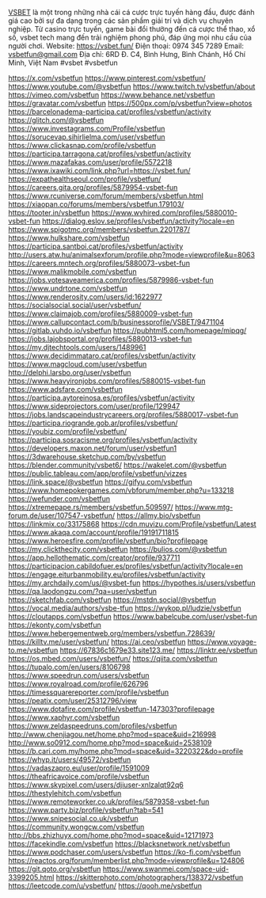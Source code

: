 <a href="https://vsbet.fun/">VSBET</a> là một trong những nhà cái cá cược trực tuyến hàng đầu, được đánh giá cao bởi sự đa dạng trong các sản phẩm giải trí và dịch vụ chuyên nghiệp. Từ casino trực tuyến, game bài đổi thưởng đến cá cược thể thao, xổ số, vsbet tech mang đến trải nghiệm phong phú, đáp ứng mọi nhu cầu của người chơi.
Website: <a href="https://vsbet.fun/">https://vsbet.fun/</a>
Điện thoại: 0974 345 7289
Email: vsbetfun@gmail.com
Địa chỉ: 6RD Đ. C4, Bình Hưng, Bình Chánh, Hồ Chí Minh, Việt Nam
#vsbet #vsbetfun


<a href="https://x.com/vsbetfun">https://x.com/vsbetfun</a>
<a href="https://www.pinterest.com/vsbetfun/">https://www.pinterest.com/vsbetfun/</a>
<a href="https://www.youtube.com/@vsbetfun">https://www.youtube.com/@vsbetfun</a>
<a href="https://www.twitch.tv/vsbetfun/about">https://www.twitch.tv/vsbetfun/about</a>
<a href="https://vimeo.com/vsbetfun">https://vimeo.com/vsbetfun</a>
<a href="https://www.behance.net/vsbetfun">https://www.behance.net/vsbetfun</a>
<a href="https://gravatar.com/vsbetfun">https://gravatar.com/vsbetfun</a>
<a href="https://500px.com/p/vsbetfun?view=photos">https://500px.com/p/vsbetfun?view=photos</a>
<a href="https://barcelonadema-participa.cat/profiles/vsbetfun/activity">https://barcelonadema-participa.cat/profiles/vsbetfun/activity</a>
<a href="https://glitch.com/@vsbetfun">https://glitch.com/@vsbetfun</a>
<a href="https://www.investagrams.com/Profile/vsbetfun">https://www.investagrams.com/Profile/vsbetfun</a>
<a href="https://sorucevap.sihirlielma.com/user/vsbetfun">https://sorucevap.sihirlielma.com/user/vsbetfun</a>
<a href="https://www.clickasnap.com/profile/vsbetfun">https://www.clickasnap.com/profile/vsbetfun</a>
<a href="https://participa.tarragona.cat/profiles/vsbetfun/activity">https://participa.tarragona.cat/profiles/vsbetfun/activity</a>
<a href="https://www.mazafakas.com/user/profile/5572218">https://www.mazafakas.com/user/profile/5572218</a>
<a href="https://www.ixawiki.com/link.php?url=https://vsbet.fun/">https://www.ixawiki.com/link.php?url=https://vsbet.fun/</a>
<a href="https://expathealthseoul.com/profile/vsbetfun/">https://expathealthseoul.com/profile/vsbetfun/</a>
<a href="https://careers.gita.org/profiles/5879954-vsbet-fun">https://careers.gita.org/profiles/5879954-vsbet-fun</a>
<a href="https://www.rcuniverse.com/forum/members/vsbetfun.html">https://www.rcuniverse.com/forum/members/vsbetfun.html</a>
<a href="https://xiaopan.co/forums/members/vsbetfun.179103/">https://xiaopan.co/forums/members/vsbetfun.179103/</a>
<a href="https://tooter.in/vsbetfun">https://tooter.in/vsbetfun</a>
<a href="https://www.wvhired.com/profiles/5880010-vsbet-fun">https://www.wvhired.com/profiles/5880010-vsbet-fun</a>
<a href="https://dialog.eslov.se/profiles/vsbetfun/activity?locale=en">https://dialog.eslov.se/profiles/vsbetfun/activity?locale=en</a>
<a href="https://www.spigotmc.org/members/vsbetfun.2201787/">https://www.spigotmc.org/members/vsbetfun.2201787/</a>
<a href="https://www.hulkshare.com/vsbetfun">https://www.hulkshare.com/vsbetfun</a>
<a href="https://participa.santboi.cat/profiles/vsbetfun/activity">https://participa.santboi.cat/profiles/vsbetfun/activity</a>
<a href="http://users.atw.hu/animalsexforum/profile.php?mode=viewprofile&u=8063">http://users.atw.hu/animalsexforum/profile.php?mode=viewprofile&u=8063</a>
<a href="https://careers.mntech.org/profiles/5880073-vsbet-fun">https://careers.mntech.org/profiles/5880073-vsbet-fun</a>
<a href="https://www.malikmobile.com/vsbetfun">https://www.malikmobile.com/vsbetfun</a>
<a href="https://jobs.votesaveamerica.com/profiles/5879986-vsbet-fun">https://jobs.votesaveamerica.com/profiles/5879986-vsbet-fun</a>
<a href="https://www.undrtone.com/vsbetfun">https://www.undrtone.com/vsbetfun</a>
<a href="https://www.renderosity.com/users/id:1622977">https://www.renderosity.com/users/id:1622977</a>
<a href="https://socialsocial.social/user/vsbetfun/">https://socialsocial.social/user/vsbetfun/</a>
<a href="https://www.claimajob.com/profiles/5880009-vsbet-fun">https://www.claimajob.com/profiles/5880009-vsbet-fun</a>
<a href="https://www.callupcontact.com/b/businessprofile/VSBET/9471104">https://www.callupcontact.com/b/businessprofile/VSBET/9471104</a>
<a href="https://gitlab.vuhdo.io/vsbetfun">https://gitlab.vuhdo.io/vsbetfun</a>
<a href="https://pubhtml5.com/homepage/mipqg/">https://pubhtml5.com/homepage/mipqg/</a>
<a href="https://jobs.lajobsportal.org/profiles/5880013-vsbet-fun">https://jobs.lajobsportal.org/profiles/5880013-vsbet-fun</a>
<a href="https://my.djtechtools.com/users/1489961">https://my.djtechtools.com/users/1489961</a>
<a href="https://www.decidimmataro.cat/profiles/vsbetfun/activity">https://www.decidimmataro.cat/profiles/vsbetfun/activity</a>
<a href="https://www.magcloud.com/user/vsbetfun">https://www.magcloud.com/user/vsbetfun</a>
<a href="http://delphi.larsbo.org/user/vsbetfun">http://delphi.larsbo.org/user/vsbetfun</a>
<a href="https://www.heavyironjobs.com/profiles/5880015-vsbet-fun">https://www.heavyironjobs.com/profiles/5880015-vsbet-fun</a>
<a href="https://www.adsfare.com/vsbetfun">https://www.adsfare.com/vsbetfun</a>
<a href="https://participa.aytoreinosa.es/profiles/vsbetfun/activity">https://participa.aytoreinosa.es/profiles/vsbetfun/activity</a>
<a href="https://www.sideprojectors.com/user/profile/129947">https://www.sideprojectors.com/user/profile/129947</a>
<a href="https://jobs.landscapeindustrycareers.org/profiles/5880017-vsbet-fun">https://jobs.landscapeindustrycareers.org/profiles/5880017-vsbet-fun</a>
<a href="https://participa.riogrande.gob.ar/profiles/vsbetfun/">https://participa.riogrande.gob.ar/profiles/vsbetfun/</a>
<a href="https://youbiz.com/profile/vsbetfun/">https://youbiz.com/profile/vsbetfun/</a>
<a href="https://participa.sosracisme.org/profiles/vsbetfun/activity">https://participa.sosracisme.org/profiles/vsbetfun/activity</a>
<a href="https://developers.maxon.net/forum/user/vsbetfun1">https://developers.maxon.net/forum/user/vsbetfun1</a>
<a href="https://3dwarehouse.sketchup.com/by/vsbetfun">https://3dwarehouse.sketchup.com/by/vsbetfun</a>
<a href="https://blender.community/vsbet6/">https://blender.community/vsbet6/</a>
<a href="https://wakelet.com/@vsbetfun">https://wakelet.com/@vsbetfun</a>
<a href="https://public.tableau.com/app/profile/vsbetfun/vizzes">https://public.tableau.com/app/profile/vsbetfun/vizzes</a>
<a href="https://link.space/@vsbetfun">https://link.space/@vsbetfun</a>
<a href="https://gifyu.com/vsbetfun">https://gifyu.com/vsbetfun</a>
<a href="https://www.homepokergames.com/vbforum/member.php?u=133218">https://www.homepokergames.com/vbforum/member.php?u=133218</a>
<a href="https://wefunder.com/vsbetfun">https://wefunder.com/vsbetfun</a>
<a href="https://xtremepape.rs/members/vsbetfun.509597/">https://xtremepape.rs/members/vsbetfun.509597/</a>
<a href="https://www.mtg-forum.de/user/107547-vsbetfun/">https://www.mtg-forum.de/user/107547-vsbetfun/</a>
<a href="https://allmy.bio/vsbetfun">https://allmy.bio/vsbetfun</a>
<a href="https://linkmix.co/33175868">https://linkmix.co/33175868</a>
<a href="https://cdn.muvizu.com/Profile/vsbetfun/Latest">https://cdn.muvizu.com/Profile/vsbetfun/Latest</a>
<a href="https://www.akaqa.com/account/profile/19191711815">https://www.akaqa.com/account/profile/19191711815</a>
<a href="https://www.heroesfire.com/profile/vsbetfun/bio?profilepage">https://www.heroesfire.com/profile/vsbetfun/bio?profilepage</a>
<a href="https://my.clickthecity.com/vsbetfun">https://my.clickthecity.com/vsbetfun</a>
<a href="https://bulios.com/@vsbetfun">https://bulios.com/@vsbetfun</a>
<a href="https://app.hellothematic.com/creator/profile/937711">https://app.hellothematic.com/creator/profile/937711</a>
<a href="https://participacion.cabildofuer.es/profiles/vsbetfun/activity?locale=en">https://participacion.cabildofuer.es/profiles/vsbetfun/activity?locale=en</a>
<a href="https://engage.eiturbanmobility.eu/profiles/vsbetfun/activity">https://engage.eiturbanmobility.eu/profiles/vsbetfun/activity</a>
<a href="https://my.archdaily.com/us/@vsbet-fun">https://my.archdaily.com/us/@vsbet-fun</a>
<a href="https://hypothes.is/users/vsbetfun">https://hypothes.is/users/vsbetfun</a>
<a href="https://qa.laodongzu.com/?qa=user/vsbetfun">https://qa.laodongzu.com/?qa=user/vsbetfun</a>
<a href="https://sketchfab.com/vsbetfun">https://sketchfab.com/vsbetfun</a>
<a href="https://mstdn.social/@vsbetfun">https://mstdn.social/@vsbetfun</a>
<a href="https://vocal.media/authors/vsbe-tfun">https://vocal.media/authors/vsbe-tfun</a>
<a href="https://wykop.pl/ludzie/vsbetfun">https://wykop.pl/ludzie/vsbetfun</a>
<a href="https://cloutapps.com/vsbetfun">https://cloutapps.com/vsbetfun</a>
<a href="https://www.babelcube.com/user/vsbet-fun">https://www.babelcube.com/user/vsbet-fun</a>
<a href="https://ekonty.com/vsbetfun">https://ekonty.com/vsbetfun</a>
<a href="https://www.hebergementweb.org/members/vsbetfun.728639/">https://www.hebergementweb.org/members/vsbetfun.728639/</a>
<a href="https://killtv.me/user/vsbetfun/">https://killtv.me/user/vsbetfun/</a>
<a href="https://ai.ceo/vsbetfun">https://ai.ceo/vsbetfun</a>
<a href="https://www.voyage-to.me/vsbetfun">https://www.voyage-to.me/vsbetfun</a>
<a href="https://67836c1679e33.site123.me/">https://67836c1679e33.site123.me/</a>
<a href="https://linktr.ee/vsbetfun">https://linktr.ee/vsbetfun</a>
<a href="https://os.mbed.com/users/vsbetfun/">https://os.mbed.com/users/vsbetfun/</a>
<a href="https://qiita.com/vsbetfun">https://qiita.com/vsbetfun</a>
<a href="https://tupalo.com/en/users/8106798">https://tupalo.com/en/users/8106798</a>
<a href="https://www.speedrun.com/users/vsbetfun">https://www.speedrun.com/users/vsbetfun</a>
<a href="https://www.royalroad.com/profile/626796">https://www.royalroad.com/profile/626796</a>
<a href="https://timessquarereporter.com/profile/vsbetfun">https://timessquarereporter.com/profile/vsbetfun</a>
<a href="https://peatix.com/user/25312796/view">https://peatix.com/user/25312796/view</a>
<a href="https://www.dotafire.com/profile/vsbetfun-147303?profilepage">https://www.dotafire.com/profile/vsbetfun-147303?profilepage</a>
<a href="https://www.xaphyr.com/vsbetfun">https://www.xaphyr.com/vsbetfun</a>
<a href="https://www.zeldaspeedruns.com/profiles/vsbetfun">https://www.zeldaspeedruns.com/profiles/vsbetfun</a>
<a href="http://www.chenjiagou.net/home.php?mod=space&uid=216998">http://www.chenjiagou.net/home.php?mod=space&uid=216998</a>
<a href="http://www.so0912.com/home.php?mod=space&uid=2538109">http://www.so0912.com/home.php?mod=space&uid=2538109</a>
<a href="https://b.cari.com.my/home.php?mod=space&uid=3220322&do=profile">https://b.cari.com.my/home.php?mod=space&uid=3220322&do=profile</a>
<a href="https://whyp.it/users/49572/vsbetfun">https://whyp.it/users/49572/vsbetfun</a>
<a href="https://vadaszapro.eu/user/profile/1591009">https://vadaszapro.eu/user/profile/1591009</a>
<a href="https://theafricavoice.com/profile/vsbetfun">https://theafricavoice.com/profile/vsbetfun</a>
<a href="https://www.skypixel.com/users/djiuser-xnlzalqt92q6">https://www.skypixel.com/users/djiuser-xnlzalqt92q6</a>
<a href="https://thestylehitch.com/vsbetfun">https://thestylehitch.com/vsbetfun</a>
<a href="https://www.remoteworker.co.uk/profiles/5879358-vsbet-fun">https://www.remoteworker.co.uk/profiles/5879358-vsbet-fun</a>
<a href="https://www.party.biz/profile/vsbetfun?tab=541">https://www.party.biz/profile/vsbetfun?tab=541</a>
<a href="https://www.snipesocial.co.uk/vsbetfun">https://www.snipesocial.co.uk/vsbetfun</a>
<a href="https://community.wongcw.com/vsbetfun">https://community.wongcw.com/vsbetfun</a>
<a href="http://bbs.zhizhuyx.com/home.php?mod=space&uid=12171973">http://bbs.zhizhuyx.com/home.php?mod=space&uid=12171973</a>
<a href="https://facekindle.com/vsbetfun">https://facekindle.com/vsbetfun</a>
<a href="https://blacksnetwork.net/vsbetfun">https://blacksnetwork.net/vsbetfun</a>
<a href="https://www.podchaser.com/users/vsbetfun">https://www.podchaser.com/users/vsbetfun</a>
<a href="https://ko-fi.com/vsbetfun">https://ko-fi.com/vsbetfun</a>
<a href="https://reactos.org/forum/memberlist.php?mode=viewprofile&u=124806">https://reactos.org/forum/memberlist.php?mode=viewprofile&u=124806</a>
<a href="https://git.qoto.org/vsbetfun">https://git.qoto.org/vsbetfun</a>
<a href="https://www.swanmei.com/space-uid-3399205.html">https://www.swanmei.com/space-uid-3399205.html</a>
<a href="https://skitterphoto.com/photographers/138372/vsbetfun">https://skitterphoto.com/photographers/138372/vsbetfun</a>
<a href="https://leetcode.com/u/vsbetfun/">https://leetcode.com/u/vsbetfun/</a>
<a href="https://qooh.me/vsbetfun">https://qooh.me/vsbetfun</a>

